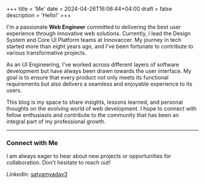 +++
title = 'Me'
date = 2024-04-26T16:06:44+04:00
draft = false
description = 'Hello!'
+++

I'm a passionate **Web Engineer** committed to delivering the best user experience through innovative web solutions. Currently, I lead the Design System and Core UI Platform teams at Innovaccer. My journey in tech started more than eight years ago, and I've been fortunate to contribute to various transformative projects.

As an UI Engineering, I’ve worked across different layers of software development but have always been drawn towards the user interface. My goal is to ensure that every product not only meets its functional requirements but also delivers a seamless and enjoyable experience to its users.

This blog is my space to share insights, lessons learned, and personal thoughts on the evolving world of web development. I hope to connect with fellow enthusiasts and contribute to the community that has been an integral part of my professional growth.


---

### Connect with Me

I am always eager to hear about new projects or opportunities for collaboration. Don't hesitate to reach out!

*LinkedIn:* [satyamyadav3](https://www.linkedin.com/in/satyamyadav3)

